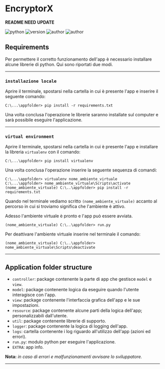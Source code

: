 # EncryptorX

__README NEED UPDATE__

![python](https://img.shields.io/static/v1?label=python&message=3.11&color=green&style=for-the-badge&logo=python) ![version](https://img.shields.io/static/v1?label=version&message=0.0.3-alpha&color=green&style=for-the-badge) ![author](https://img.shields.io/static/v1?label=author&message=Mova801&color=blue&style=for-the-badge) ![author](https://img.shields.io/static/v1?label=license&message=MIT&color=success&style=for-the-badge)

## Requirements

Per permettere il corretto funzionamento dell'app è necessario installare alcune librerie di python. Qui sono riportati
due modi.

---

### `installazione locale`

Aprire il terminale, spostarsi nella cartella in cui è presente l'app e inserire il seguente comando:

```shell
C:\...\appfolder> pip install -r requirements.txt
```

Una volta conclusa l'operazione le librerie saranno installate sul computer e sarà possibile eseguire l'applicazione.

---

### `virtual environment`

Aprire il terminale, spostarsi nella cartella in cui è presente l'app e installare la libreria `virtualenv` con il
comando:

```shell
C:\...\appfolder> pip install virtualenv
```

Una volta conclusa l'operazione inserire la seguente sequenza di comandi:

```shell
C:\...\appfolder> virtualenv nome_ambiente_virtuale
C:\...\appfolder> nome_ambiente_virtuale\Scripts\activate
(nome_ambiente_virtuale) C:\..\appfolder> pip install -r requirements.txt 
```

Quando nel terminale vediamo scritto `(nome_ambiente_virtuale)` accanto al percorso in cui si troviamo significa che
l'ambiente è attivo.

Adesso l'ambiente virtuale è pronto e l'app può essere avviata.

```shell
(nome_ambiente_virtuale) C:\..\appfolder> run.py
```

Per deattivare l'ambiente virtuale inserire nel terminale il comando:

```shell
(nome_ambiente_virtuale) C:\..\appfolder> nome_ambiente_virtuale\Scripts\deactivate
```

---

## Application folder structure

- `controller`: package contenente la parte di app che gestisce `model` e `view`.
- `model`: package contenente logica da eseguire quando l'utente interagisce con l'app.
- `view`: package contenente l'interfaccia grafica dell'app e le sue impostazioni.
- `resource`: package contenente alcune parti della logica dell'app; personalizzabili dall'utente.
- `util`: package contenente librerie di supporto.
- `logger`: package contenente la logica di logging dell'app.
- `logs`: cartella contenente i log riguardo all'utilizzo dell'app (azioni ed errori).
- `run.py`: modulo python per eseguire l'applicazione.
- `EXTRA`: app info.

__Nota:__ _in caso di errori e malfunzionamenti avvisare lo sviluppatore._

---

